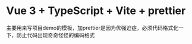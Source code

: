 # Vue 3 + TypeScript + Vite + prettier 
主要用来写项目demo的模板，加prettier是因为优强迫症，必须代码格式化一下，防止代码出现奇奇怪怪的编码格式


